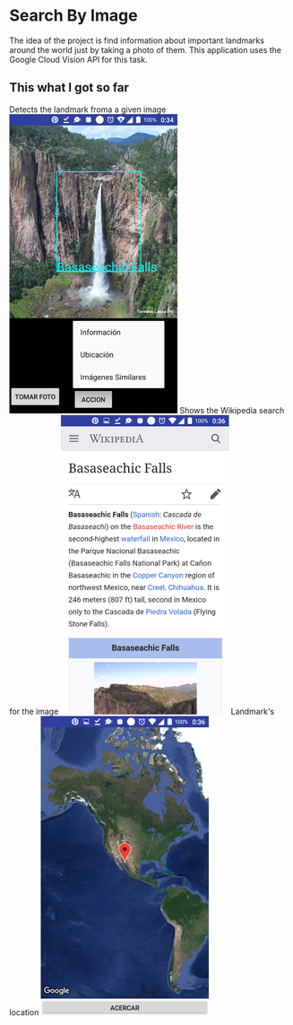 # Search By Image 
The idea of the project is find information about important landmarks around the world just by taking a photo of them.
This application uses the Google Cloud Vision API for this task.

This what I got so far
-----------
Detects the landmark froma a given image 
<img src="screenshots/shot1.png" height="534" width="300"/>
Shows the Wikipedia search for the image
<img src="screenshots/shot2.png" height="534" width="300"/>
Landmark's location
<img src="screenshots/shot3.png" height="534" width="300"/>
